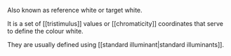 Also known as reference white or target white.

It is a set of [[tristimulus]] values or [[chromaticity]] coordinates that serve to define the colour white.

They are usually defined using [[standard illuminant|standard illuminants]].